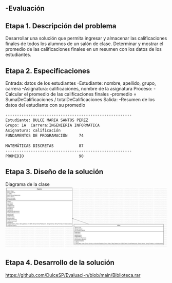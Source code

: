 ## 
## -Evaluación

## Etapa 1. Descripción  del problema
Desarrollar una solución que permita ingresar y almacenar las calificaciones finales de todos 
los alumnos de un salón de clase. Determinar y mostrar el promedio de las calificaciones finales 
en un resumen con los datos de los estudiantes.

## Etapa 2. Especificaciones
Entrada: datos de los estudiantes
-Estudiante: nombre, apellido, grupo, carrera
-Asignatura: calificaciones, nombre de la asignatura
Proceso:
-Calcular el promedio de las calificaciones finales
-promedio = SumaDeCalificaciones / totalDeCalificaciones
Salida:
-Resumen de los datos del estudiante con su promedio
~~~
-------------------------------------------------------
Estudiante: DULCE MARIA SANTOS PEREZ
Grupo: 1A  Carrera:INGENIERÍA INFORMÁTICA
Asignatura: calificación
FUNDAMENTOS DE PROGRAMACIÓN     74

MATEMÁTICAS DISCRETAS           87
-------------------------------------------------------
PROMEDIO                        90
~~~
## Etapa 3. Diseño de la solución
Diagrama de la clase
![](https://github.com/DulceSP/Evaluaci-n/blob/main/Imagen%20de%20WhatsApp%202024-01-22%20a%20las%2012.38.26_9c674b84.jpg)

## Etapa 4. Desarrollo de la solución

https://github.com/DulceSP/Evaluaci-n/blob/main/Biblioteca.rar

